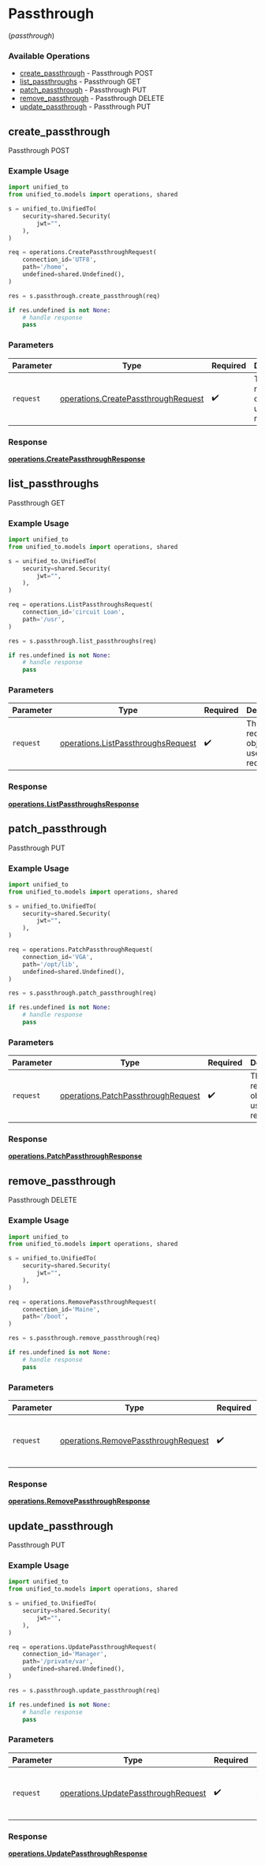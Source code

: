 # Passthrough
(*passthrough*)

### Available Operations

* [create_passthrough](#create_passthrough) - Passthrough POST
* [list_passthroughs](#list_passthroughs) - Passthrough GET
* [patch_passthrough](#patch_passthrough) - Passthrough PUT
* [remove_passthrough](#remove_passthrough) - Passthrough DELETE
* [update_passthrough](#update_passthrough) - Passthrough PUT

## create_passthrough

Passthrough POST

### Example Usage

```python
import unified_to
from unified_to.models import operations, shared

s = unified_to.UnifiedTo(
    security=shared.Security(
        jwt="",
    ),
)

req = operations.CreatePassthroughRequest(
    connection_id='UTF8',
    path='/home',
    undefined=shared.Undefined(),
)

res = s.passthrough.create_passthrough(req)

if res.undefined is not None:
    # handle response
    pass
```

### Parameters

| Parameter                                                                                  | Type                                                                                       | Required                                                                                   | Description                                                                                |
| ------------------------------------------------------------------------------------------ | ------------------------------------------------------------------------------------------ | ------------------------------------------------------------------------------------------ | ------------------------------------------------------------------------------------------ |
| `request`                                                                                  | [operations.CreatePassthroughRequest](../../models/operations/createpassthroughrequest.md) | :heavy_check_mark:                                                                         | The request object to use for the request.                                                 |


### Response

**[operations.CreatePassthroughResponse](../../models/operations/createpassthroughresponse.md)**


## list_passthroughs

Passthrough GET

### Example Usage

```python
import unified_to
from unified_to.models import operations, shared

s = unified_to.UnifiedTo(
    security=shared.Security(
        jwt="",
    ),
)

req = operations.ListPassthroughsRequest(
    connection_id='circuit Loan',
    path='/usr',
)

res = s.passthrough.list_passthroughs(req)

if res.undefined is not None:
    # handle response
    pass
```

### Parameters

| Parameter                                                                                | Type                                                                                     | Required                                                                                 | Description                                                                              |
| ---------------------------------------------------------------------------------------- | ---------------------------------------------------------------------------------------- | ---------------------------------------------------------------------------------------- | ---------------------------------------------------------------------------------------- |
| `request`                                                                                | [operations.ListPassthroughsRequest](../../models/operations/listpassthroughsrequest.md) | :heavy_check_mark:                                                                       | The request object to use for the request.                                               |


### Response

**[operations.ListPassthroughsResponse](../../models/operations/listpassthroughsresponse.md)**


## patch_passthrough

Passthrough PUT

### Example Usage

```python
import unified_to
from unified_to.models import operations, shared

s = unified_to.UnifiedTo(
    security=shared.Security(
        jwt="",
    ),
)

req = operations.PatchPassthroughRequest(
    connection_id='VGA',
    path='/opt/lib',
    undefined=shared.Undefined(),
)

res = s.passthrough.patch_passthrough(req)

if res.undefined is not None:
    # handle response
    pass
```

### Parameters

| Parameter                                                                                | Type                                                                                     | Required                                                                                 | Description                                                                              |
| ---------------------------------------------------------------------------------------- | ---------------------------------------------------------------------------------------- | ---------------------------------------------------------------------------------------- | ---------------------------------------------------------------------------------------- |
| `request`                                                                                | [operations.PatchPassthroughRequest](../../models/operations/patchpassthroughrequest.md) | :heavy_check_mark:                                                                       | The request object to use for the request.                                               |


### Response

**[operations.PatchPassthroughResponse](../../models/operations/patchpassthroughresponse.md)**


## remove_passthrough

Passthrough DELETE

### Example Usage

```python
import unified_to
from unified_to.models import operations, shared

s = unified_to.UnifiedTo(
    security=shared.Security(
        jwt="",
    ),
)

req = operations.RemovePassthroughRequest(
    connection_id='Maine',
    path='/boot',
)

res = s.passthrough.remove_passthrough(req)

if res.undefined is not None:
    # handle response
    pass
```

### Parameters

| Parameter                                                                                  | Type                                                                                       | Required                                                                                   | Description                                                                                |
| ------------------------------------------------------------------------------------------ | ------------------------------------------------------------------------------------------ | ------------------------------------------------------------------------------------------ | ------------------------------------------------------------------------------------------ |
| `request`                                                                                  | [operations.RemovePassthroughRequest](../../models/operations/removepassthroughrequest.md) | :heavy_check_mark:                                                                         | The request object to use for the request.                                                 |


### Response

**[operations.RemovePassthroughResponse](../../models/operations/removepassthroughresponse.md)**


## update_passthrough

Passthrough PUT

### Example Usage

```python
import unified_to
from unified_to.models import operations, shared

s = unified_to.UnifiedTo(
    security=shared.Security(
        jwt="",
    ),
)

req = operations.UpdatePassthroughRequest(
    connection_id='Manager',
    path='/private/var',
    undefined=shared.Undefined(),
)

res = s.passthrough.update_passthrough(req)

if res.undefined is not None:
    # handle response
    pass
```

### Parameters

| Parameter                                                                                  | Type                                                                                       | Required                                                                                   | Description                                                                                |
| ------------------------------------------------------------------------------------------ | ------------------------------------------------------------------------------------------ | ------------------------------------------------------------------------------------------ | ------------------------------------------------------------------------------------------ |
| `request`                                                                                  | [operations.UpdatePassthroughRequest](../../models/operations/updatepassthroughrequest.md) | :heavy_check_mark:                                                                         | The request object to use for the request.                                                 |


### Response

**[operations.UpdatePassthroughResponse](../../models/operations/updatepassthroughresponse.md)**

